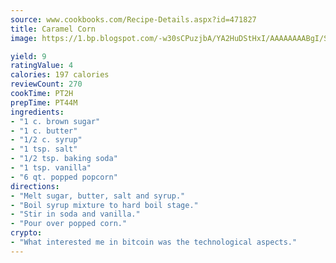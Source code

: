 ```yaml
---
source: www.cookbooks.com/Recipe-Details.aspx?id=471827
title: Caramel Corn
image: https://1.bp.blogspot.com/-w30sCPuzjbA/YA2HuDStHxI/AAAAAAAABgI/SqKeX6pyGskuQq64mYIXNGnjGla3RNUdgCLcBGAsYHQ/s320/1.png

yield: 9
ratingValue: 4
calories: 197 calories
reviewCount: 270
cookTime: PT2H
prepTime: PT44M
ingredients:
- "1 c. brown sugar"
- "1 c. butter"
- "1/2 c. syrup"
- "1 tsp. salt"
- "1/2 tsp. baking soda"
- "1 tsp. vanilla"
- "6 qt. popped popcorn"
directions:
- "Melt sugar, butter, salt and syrup."
- "Boil syrup mixture to hard boil stage."
- "Stir in soda and vanilla."
- "Pour over popped corn."
crypto:
- "What interested me in bitcoin was the technological aspects."
---
```

